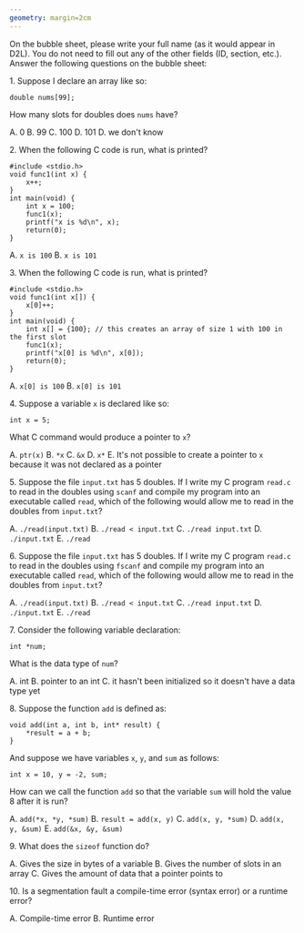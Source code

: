 ```yaml
---
geometry: margin=2cm
---
```


On the bubble sheet, please write your full name (as it would appear in D2L). You do not need to fill out
any of the other fields (ID, section, etc.). Answer the following questions on the bubble sheet:

1\.  Suppose I declare an array like so:

```
double nums[99];
```

How many slots for doubles does `nums` have?

A.  0
B.  99
C.  100
D.  101
D.  we don't know

2\.  When the following C code is run, what is printed?

```
#include <stdio.h>
void func1(int x) {
    x++;
}
int main(void) {
    int x = 100;
    func1(x);
    printf("x is %d\n", x);
    return(0);
}
```

A.  `x is 100`
B.  `x is 101`

3\.  When the following C code is run, what is printed?

```
#include <stdio.h>
void func1(int x[]) {
    x[0]++;
}
int main(void) {
    int x[] = {100}; // this creates an array of size 1 with 100 in the first slot
    func1(x);
    printf("x[0] is %d\n", x[0]);
    return(0);
}
```

A.  `x[0] is 100`
B.  `x[0] is 101`

4\.  Suppose a variable `x` is declared like so:

```
int x = 5;
```

What C command would produce a pointer to `x`?

A.  `ptr(x)`
B.  `*x`
C.  `&x`
D.  `x*`
E.  It's not possible to create a pointer to `x` because it was not declared as
a pointer

5\.  Suppose the file `input.txt` has 5 doubles. If I write my C program
`read.c` to read in the doubles using `scanf` and compile my program into an
executable called `read`, which of the following would allow me to read in the
doubles from `input.txt`?

A.  `./read(input.txt)`
B.  `./read < input.txt`
C.  `./read input.txt`
D.  `./input.txt`
E.  `./read`

6\.  Suppose the file `input.txt` has 5 doubles. If I write my C program
`read.c` to read in the doubles using `fscanf` and compile my program into an
executable called `read`, which of the following would allow me to read in the
doubles from `input.txt`?


A.  `./read(input.txt)`
B.  `./read < input.txt`
C.  `./read input.txt`
D.  `./input.txt`
E.  `./read`

7\.  Consider the following variable declaration:

```
int *num;
```

What is the data type of `num`?

A.  int
B.  pointer to an int
C.  it hasn't been initialized so it doesn't have a data type yet

8\.  Suppose the function `add` is defined as:

```
void add(int a, int b, int* result) {
    *result = a + b;
}
```

And suppose we have variables `x`, `y`, and `sum` as follows:

```
int x = 10, y = -2, sum;
```

How can we call the function `add` so that the variable `sum` will hold the
value 8 after it is run?

A.  `add(*x, *y, *sum)`
B.  `result = add(x, y)`
C.  `add(x, y, *sum)`
D.  `add(x, y, &sum)`
E.  `add(&x, &y, &sum)`

9\. What does the `sizeof` function do?

A.  Gives the size in bytes of a variable
B.  Gives the number of slots in an array
C.  Gives the amount of data that a pointer points to

10\.  Is a segmentation fault a compile-time error (syntax error) or a runtime
error?

A.  Compile-time error
B.  Runtime error
